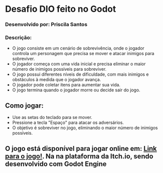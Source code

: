 # Desafio DIO feito no Godot
### Desenvolvido por: Priscila Santos


### Descrição:
- O jogo consiste em um cenário de sobrevivência, onde o jogador controla um personagem que precisa se mover e atacar inimigos para sobreviver.
- O jogador começa com uma vida inicial e precisa eliminar o maior número de inimigos possíveis para sobreviver.
- O jogo possui diferentes níveis de dificuldade, com mais inimigos e obstáculos à medida que o jogador avança.
- O jogador pode coletar itens para aumentar sua vida.
- O jogo termina quando o jogador morre ou decide sair do jogo.

## Como jogar:
- Use as setas do teclado para se mover.
- Pressione a tecla "Espaço" para atacar os adversários.
- O objetivo é sobreviver no jogo, eliminando o maior número de inimigos possíveis.

## O jogo está disponível para jogar online em: [Link para o jogo!](https://priscila-santos.itch.io/tiny-dio-swords-challenger). Na  na plataforma da Itch.io, sendo desenvolvido com Godot Engine
